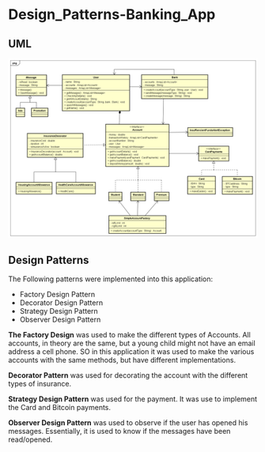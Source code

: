 # Design_Patterns-Banking_App

## UML

![Design Patterns - Banking App UML](BankingApp-DP-UML.png)

## Design Patterns

The Following patterns were implemented into this application:

- Factory Design Pattern
- Decorator Design Pattern
- Strategy Design Pattern
- Observer Design Pattern



**The Factory Design** was used to make the different types of Accounts. All accounts, in theory are the same, but a young child might not have an email address a cell phone. SO in this application it was used to make the various accounts with the same methods, but have different implementations.

**Decorator Pattern** was used  for decorating the account with the different types of insurance.

**Strategy Design Pattern** was used for the payment. It was use to implement the Card and Bitcoin payments.

**Observer Design Pattern** was used to observe if the user has opened his messages. Essentially, it is used to know if the messages have been read/opened.